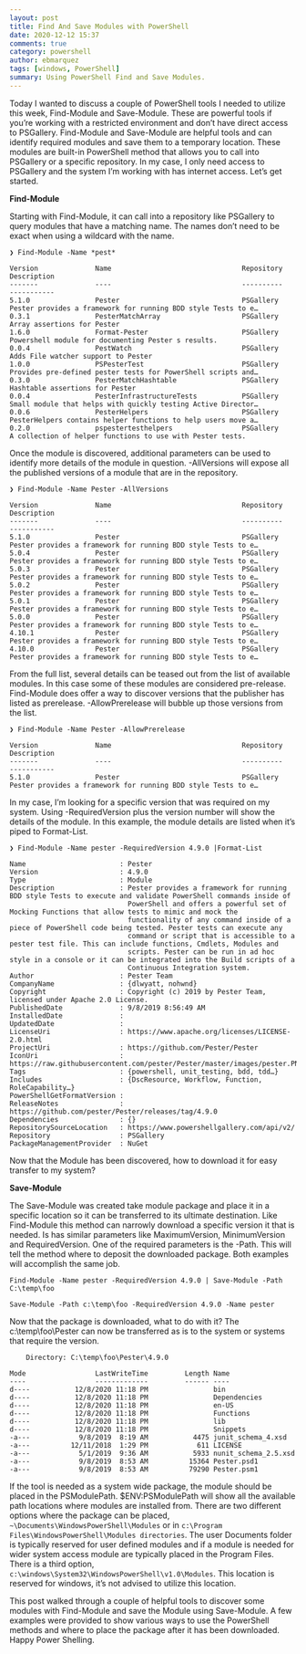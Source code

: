 ```yaml
---
layout: post
title: Find And Save Modules with PowerShell
date: 2020-12-12 15:37
comments: true
category: powershell
author: ebmarquez
tags: [windows, PowerShell]
summary: Using PowerShell Find and Save Modules.
---
```


Today I wanted to discuss a couple of PowerShell tools I needed to utilize this week, Find-Module and Save-Module.  These are powerful tools if you’re working with a restricted environment and don’t have direct access to PSGallery.  Find-Module and Save-Module are helpful tools and can identify required modules and save them to a temporary location.  These modules are built-in PowerShell method that allows you to call into PSGallery or a specific repository.  In my case, I only need access to PSGallery and the system I’m working with has internet access.  Let’s get started.

**Find-Module**

Starting with Find-Module, it can call into a repository like PSGallery to query modules that have a matching name.  The names don’t need to be exact when using a wildcard with the name. 

```
❯ Find-Module -Name *pest*

Version              Name                                Repository           Description
-------              ----                                ----------           -----------
5.1.0                Pester                              PSGallery            Pester provides a framework for running BDD style Tests to e…
0.3.1                PesterMatchArray                    PSGallery            Array assertions for Pester
1.6.0                Format-Pester                       PSGallery            Powershell module for documenting Pester s results.
0.0.4                PestWatch                           PSGallery            Adds File watcher support to Pester
1.0.0                PSPesterTest                        PSGallery            Provides pre-defined pester tests for PowerShell scripts and…
0.3.0                PesterMatchHashtable                PSGallery            Hashtable assertions for Pester
0.0.4                PesterInfrastructureTests           PSGallery            Small module that helps with quickly testing Active Director…
0.0.6                PesterHelpers                       PSGallery            PesterHelpers contains helper functions to help users move a…
0.2.0                pspestertesthelpers                 PSGallery            A collection of helper functions to use with Pester tests.
```

Once the module is discovered, additional parameters can be used to identify more details of the module in question.  -AllVersions will expose all the published versions of a module that are in the repository.

```
❯ Find-Module -Name Pester -AllVersions

Version              Name                                Repository           Description
-------              ----                                ----------           -----------
5.1.0                Pester                              PSGallery            Pester provides a framework for running BDD style Tests to e…
5.0.4                Pester                              PSGallery            Pester provides a framework for running BDD style Tests to e…
5.0.3                Pester                              PSGallery            Pester provides a framework for running BDD style Tests to e…
5.0.2                Pester                              PSGallery            Pester provides a framework for running BDD style Tests to e…
5.0.1                Pester                              PSGallery            Pester provides a framework for running BDD style Tests to e…
5.0.0                Pester                              PSGallery            Pester provides a framework for running BDD style Tests to e…
4.10.1               Pester                              PSGallery            Pester provides a framework for running BDD style Tests to e…
4.10.0               Pester                              PSGallery            Pester provides a framework for running BDD style Tests to e…
```

From the full list, several details can be teased out from the list of available modules. In this case some of these modules are considered pre-release.  Find-Module does offer a way to discover versions that the publisher has listed as prerelease.  -AllowPrerelease will bubble up those versions from the list.

```
❯ Find-Module -Name Pester -AllowPrerelease

Version              Name                                Repository           Description
-------              ----                                ----------           -----------
5.1.0                Pester                              PSGallery            Pester provides a framework for running BDD style Tests to e…
```

In my case, I’m looking for a specific version that was required on my system.  Using -RequiredVersion plus the version number will show the details of the module.  In this example, the module details are listed when it’s piped to Format-List.

```
❯ Find-Module -Name pester -RequiredVersion 4.9.0 |Format-List

Name                       : Pester
Version                    : 4.9.0
Type                       : Module
Description                : Pester provides a framework for running BDD style Tests to execute and validate PowerShell commands inside of
                             PowerShell and offers a powerful set of Mocking Functions that allow tests to mimic and mock the
                             functionality of any command inside of a piece of PowerShell code being tested. Pester tests can execute any
                             command or script that is accessible to a pester test file. This can include functions, Cmdlets, Modules and
                             scripts. Pester can be run in ad hoc style in a console or it can be integrated into the Build scripts of a
                             Continuous Integration system.
Author                     : Pester Team
CompanyName                : {dlwyatt, nohwnd}
Copyright                  : Copyright (c) 2019 by Pester Team, licensed under Apache 2.0 License.
PublishedDate              : 9/8/2019 8:56:49 AM
InstalledDate              :
UpdatedDate                :
LicenseUri                 : https://www.apache.org/licenses/LICENSE-2.0.html
ProjectUri                 : https://github.com/Pester/Pester
IconUri                    : https://raw.githubusercontent.com/pester/Pester/master/images/pester.PNG
Tags                       : {powershell, unit_testing, bdd, tdd…}
Includes                   : {DscResource, Workflow, Function, RoleCapability…}
PowerShellGetFormatVersion :
ReleaseNotes               : https://github.com/pester/Pester/releases/tag/4.9.0
Dependencies               : {}
RepositorySourceLocation   : https://www.powershellgallery.com/api/v2/
Repository                 : PSGallery
PackageManagementProvider  : NuGet
```

Now that the Module has been discovered, how to download it for easy transfer to my system?

**Save-Module**

The Save-Module was created take module package and place it in a specific location so it can be transferred to its ultimate destination.   Like Find-Module this method can narrowly download a specific version it that is needed.  Is has similar parameters like MaximumVersion, MinimumVersion and RequiredVersion.  One of the required parameters is the -Path.  This will tell the method where to deposit the downloaded package. Both examples will accomplish the same job.

```
Find-Module -Name pester -RequiredVersion 4.9.0 | Save-Module -Path C:\temp\foo

Save-Module -Path c:\temp\foo -RequiredVersion 4.9.0 -Name pester
```

Now that the package is downloaded, what to do with it?  The c:\temp\foo\Pester can now be transferred as is to the system or systems that require the version.  

```
    Directory: C:\temp\foo\Pester\4.9.0

Mode                 LastWriteTime         Length Name
----                 -------------         ------ ----
d----           12/8/2020 11:18 PM                bin
d----           12/8/2020 11:18 PM                Dependencies
d----           12/8/2020 11:18 PM                en-US
d----           12/8/2020 11:18 PM                Functions
d----           12/8/2020 11:18 PM                lib
d----           12/8/2020 11:18 PM                Snippets
-a---            9/8/2019  8:19 AM           4475 junit_schema_4.xsd
-a---          12/11/2018  1:29 PM            611 LICENSE
-a---            5/1/2019  9:36 AM           5933 nunit_schema_2.5.xsd
-a---            9/8/2019  8:53 AM          15364 Pester.psd1
-a---            9/8/2019  8:53 AM          79290 Pester.psm1
```

If the tool is needed as a system wide package, the module should be placed in the PSModulePath.  $ENV:PSModulePath will show all the available path locations where modules are installed from. There are two different options where the package can be placed, `~\Documents\WindowsPowerShell\Modules` or in `c:\Program Files\WindowsPowerShell\Modules directories`.  The user Documents folder is typically reserved for user defined modules and if a module is needed for wider system access module are typically placed in the Program Files.  There is a third option, `c:\windows\System32\WindowsPowerShell\v1.0\Modules`.   This location is reserved for windows, it’s not advised to utilize this location.

This post walked through a couple of helpful tools to discover some modules with Find-Module and save the Module using Save-Module. A few examples were provided to show various ways to use the PowerShell methods and where to place the package after it has been downloaded.  Happy Power Shelling. 
